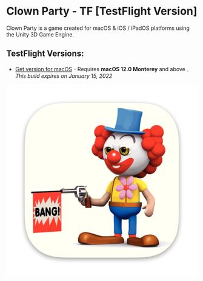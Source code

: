 # Clown Party - TF [TestFlight Version]

Clown Party is a game created for macOS & iOS / iPadOS platforms using the Unity 3D Game Engine.

## TestFlight Versions:

* [Get version for macOS](https://testflight.apple.com/join/IDkeIN0y) - Requires **macOS 12.0 Monterey** and above﹒*This build expires on January 15, 2022*
<!-- * [Get version for iOS & iPadOS](paste link here) - Requires **iOS 14.0** and above or **iPadOS 14.0** and above﹒*This build expires on January paste day here, 2020* -->


![image alt](Image/Icon.png)
